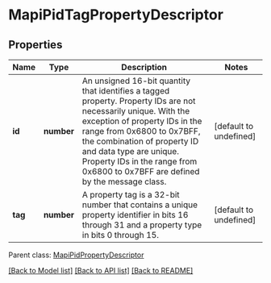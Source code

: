 
# MapiPidTagPropertyDescriptor

## Properties
Name | Type | Description | Notes
------------ | ------------- | ------------- | -------------
**id** | **number** | An unsigned 16-bit quantity that identifies a tagged property. Property IDs are not necessarily unique. With the exception of property IDs in the range from 0x6800 to 0x7BFF, the combination of property ID and data type are unique. Property IDs in the range from 0x6800 to 0x7BFF are defined by the message class.              | [default to undefined]
**tag** | **number** | A property tag is a 32-bit number that contains a unique property identifier in bits 16 through 31 and a property type in bits 0 through 15.              | [default to undefined]

 Parent class: [MapiPidPropertyDescriptor](MapiPidPropertyDescriptor.md)

[[Back to Model list]](README.md#documentation-for-models) [[Back to API list]](README.md#documentation-for-api-endpoints) [[Back to README]](README.md)

